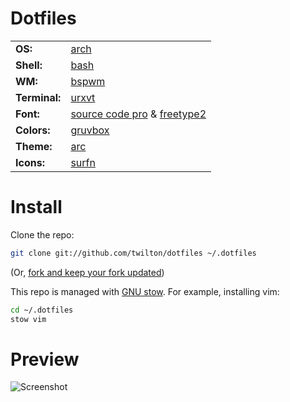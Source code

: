 # Dotfiles
|                |                                                            |
| -------------- | ---------------------------------------------------------- |
| **OS:**        | [arch][info_os]                                            |
| **Shell:**     | [bash][info_shell]                                         |
| **WM:**        | [bspwm][info_wm]                                           |
| **Terminal:**  | [urxvt][info_term]                                         |
| **Font:**      | [source code pro][info_font] & [freetype2][font_rendering] |
| **Colors:**    | [gruvbox][info_colors]                                     |
| **Theme:**     | [arc][info_theme]                                          |
| **Icons:**     | [surfn][info_icons]                                        |

# Install

Clone the repo:
```bash
git clone git://github.com/twilton/dotfiles ~/.dotfiles
```
(Or, [fork and keep your fork updated][fork])

This repo is managed with [GNU stow][stow]. For example, installing vim:
```bash
cd ~/.dotfiles
stow vim
```

# Preview

![Screenshot](https://github.com/twilton/dotfiles/raw/master/preview.png)

[info_os]: https://www.archlinux.org/
[info_shell]: https://www.gnu.org/software/bash/
[info_wm]: https://github.com/baskerville/bspwm
[info_term]: http://software.schmorp.de/pkg/rxvt-unicode.html
[info_font]: https://github.com/adobe-fonts/source-code-pro
[font_rendering]: https://gist.github.com/cryzed/e002e7057435f02cc7894b9e748c5671
[info_colors]: https://github.com/morhetz/gruvbox
[info_theme]: https://github.com/horst3180/Arc-theme
[info_icons]: https://github.com/erikdubois/Surfn
[fork]: http://robots.thoughtbot.com/keeping-a-github-fork-updated
[stow]: https://www.gnu.org/software/stow/
